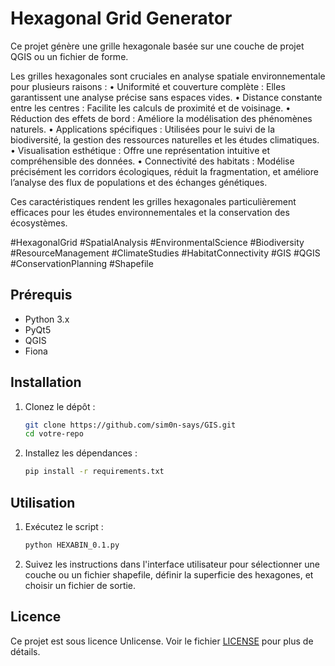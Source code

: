# Hexagonal Grid Generator

Ce projet génère une grille hexagonale basée sur une couche de projet QGIS ou un fichier de forme.

Les grilles hexagonales sont cruciales en analyse spatiale environnementale pour plusieurs raisons :
    • Uniformité et couverture complète : Elles garantissent une analyse précise sans espaces vides.
    • Distance constante entre les centres : Facilite les calculs de proximité et de voisinage.
    • Réduction des effets de bord : Améliore la modélisation des phénomènes naturels.
    • Applications spécifiques : Utilisées pour le suivi de la biodiversité, la gestion des ressources naturelles et les études climatiques.
    • Visualisation esthétique : Offre une représentation intuitive et compréhensible des données.
    • Connectivité des habitats : Modélise précisément les corridors écologiques, réduit la fragmentation, et améliore     l’analyse des flux de populations et des échanges génétiques.
    
Ces caractéristiques rendent les grilles hexagonales particulièrement efficaces pour les études environnementales et la conservation des écosystèmes.

#HexagonalGrid #SpatialAnalysis #EnvironmentalScience #Biodiversity #ResourceManagement #ClimateStudies #HabitatConnectivity #GIS #QGIS #ConservationPlanning #Shapefile


## Prérequis

- Python 3.x
- PyQt5
- QGIS
- Fiona

## Installation

1. Clonez le dépôt :
    ```bash
    git clone https://github.com/sim0n-says/GIS.git
    cd votre-repo
    ```

2. Installez les dépendances :
    ```bash
    pip install -r requirements.txt
    ```

## Utilisation

1. Exécutez le script :
    ```bash
    python HEXABIN_0.1.py
    ```

2. Suivez les instructions dans l'interface utilisateur pour sélectionner une couche ou un fichier shapefile, définir la superficie des hexagones, et choisir un fichier de sortie.

## Licence

Ce projet est sous licence Unlicense. Voir le fichier [LICENSE](LICENSE) pour plus de détails.
